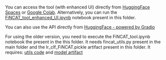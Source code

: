 You can access the tool (with enhanced UI) directly from [HuggingFace Spaces](https://huggingface.co/spaces/sohomghosh/FiNCAT_Financial_Numeral_Claim_Analysis_Tool) or [Google Colab](https://colab.research.google.com/drive/1OEN48pPaEFAXiB972tYjC0Llfo0qrLcN?usp=sharing). Alternatively, you can run the [FiNCAT_tool_enhanced_UI.ipynb](https://github.com/sohomghosh/FiNCAT_Financial_Numeral_Claim_Analysis_Tool/blob/main/tool/FiNCAT_tool_enhanced_UI.ipynb) notebook present in this folder.

You can also use the API directly from [HuggingFace - powered by Gradio](https://hf.space/gradioiframe/sohomghosh/FiNCAT_Financial_Numeral_Claim_Analysis_Tool/api)


For using the older version, you need to execute the FiNCAT_tool.ipynb notebook the present in the this folder. It needs fincat_utils.py present in the main folder and the lr_clf_FiNCAT.pickle artifact present in this folder. It requires: [utils code](https://raw.githubusercontent.com/sohomghosh/FiNCAT_Financial_Numeral_Claim_Analysis_Tool/main/fincat_utils.py) and [model artifact](https://raw.githubusercontent.com/sohomghosh/FiNCAT_Financial_Numeral_Claim_Analysis_Tool/main/tool/lr_clf_FiNCAT.pickle)
